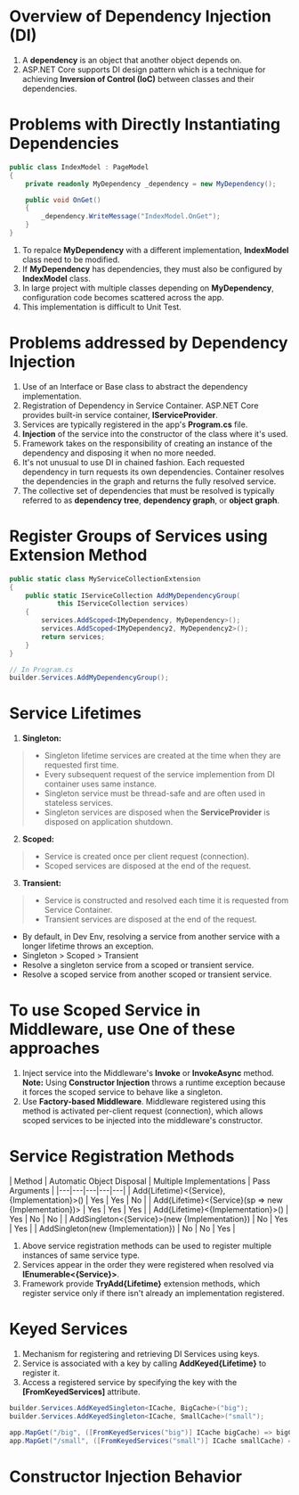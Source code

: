 # Overview of Dependency Injection (DI)
1. A **dependency** is an object that another object depends on.
2. ASP.NET Core supports DI design pattern which is a technique for achieving **Inversion of Control (IoC)** between classes and their dependencies.

# Problems with Directly Instantiating Dependencies
```c#
public class IndexModel : PageModel
{
    private readonly MyDependency _dependency = new MyDependency();

    public void OnGet()
    {
        _dependency.WriteMessage("IndexModel.OnGet");
    }
}
```
1. To repalce **MyDependency** with a different implementation, **IndexModel** class need to be modified.
2. If **MyDependency** has dependencies, they must also be configured by **IndexModel** class.
3. In large project with multiple classes depending on **MyDependency**, configuration code becomes scattered across the app.
4. This implementation is difficult to Unit Test.

# Problems addressed by Dependency Injection
1. Use of an Interface or Base class to abstract the dependency implementation.
2. Registration of Dependency in Service Container. ASP.NET Core provides built-in service container, **IServiceProvider**.
3. Services are typically registered in the app's **Program.cs** file.
4. **Injection** of the service into the constructor of the class where it's used.
5. Framework takes on the responsibility of creating an instance of the dependency and disposing it when no more needed.
6. It's not unusual to use DI in chained fashion. Each requested dependency in turn requests its own dependencies. Container resolves the dependencies in the graph and returns the fully resolved service.
7. The collective set of dependencies that must be resolved is typically referred to as **dependency tree**, **dependency graph**, or **object graph**.

# Register Groups of Services using Extension Method
```c#
public static class MyServiceCollectionExtension
{
    public static IServiceCollection AddMyDependencyGroup(
            this IServiceCollection services)
    {
        services.AddScoped<IMyDependency, MyDependency>();
        services.AddScoped<IMyDependency2, MyDependency2>();
        return services;
    }
}

// In Program.cs
builder.Services.AddMyDependencyGroup();
```

# Service Lifetimes
1. **Singleton:** 
> - Singleton lifetime services are created at the time when they are requested first time.
> - Every subsequent request of the service implemention from DI container uses same instance.
> - Singleton service must be thread-safe and are often used in stateless services.
> - Singleton services are disposed when the **ServiceProvider** is disposed on application shutdown.
2. **Scoped:**
> - Service is created once per client request (connection).
> - Scoped services are disposed at the end of the request.
3. **Transient:**
> - Service is constructed and resolved each time it is requested from Service Container.
> - Transient services are disposed at the end of the request.


- By default, in Dev Env, resolving a service from another service with a longer lifetime throws an exception.
- Singleton > Scoped > Transient
- Resolve a singleton service from a scoped or transient service.
- Resolve a scoped service from another scoped or transient service.

# To use Scoped Service in Middleware, use One of these approaches
1. Inject service into the Middleware's **Invoke** or **InvokeAsync** method.
**Note:** Using **Constructor Injection** throws a runtime exception because it forces the scoped service to behave like a singleton.
2. Use **Factory-based Middleware**. Middleware registered using this method is activated per-client request (connection), which allows scoped services to be injected into the middleware's constructor.

# Service Registration Methods
| Method | Automatic Object Disposal | Multiple Implementations | Pass Arguments |
|---|---|---|---|---|
| Add{Lifetime}<{Service},{Implementation}>() | Yes | Yes | No |
| Add{Lifetime}<{Service}(sp => new {Implementation})> | Yes | Yes | Yes |
| Add{Lifetime}<{Implementation}>() | Yes | No | No |
| AddSingleton<{Service}>(new {Implementation}) | No | Yes | Yes |
| AddSingleton(new {Implementation}) | No | No | Yes |

1. Above service registration methods can be used to register multiple instances of same service type.
2. Services appear in the order they were registered when resolved via **IEnumerable<{Service}>**.
3. Framework provide **TryAdd{Lifetime}** extension methods, which register service only if there isn't already an implementation registered.

# Keyed Services
1. Mechanism for registering and retrieving DI Services using keys.
2. Service is associated with a key by calling **AddKeyed{Lifetime}** to register it.
3. Access a registered service by specifying the key with the **[FromKeyedServices]** attribute.

```c#
builder.Services.AddKeyedSingleton<ICache, BigCache>("big");
builder.Services.AddKeyedSingleton<ICache, SmallCache>("small");

app.MapGet("/big", ([FromKeyedServices("big")] ICache bigCache) => bigCache.Get("date"));
app.MapGet("/small", ([FromKeyedServices("small")] ICache smallCache) => smallCache.Get("date"));
```
# Constructor Injection Behavior